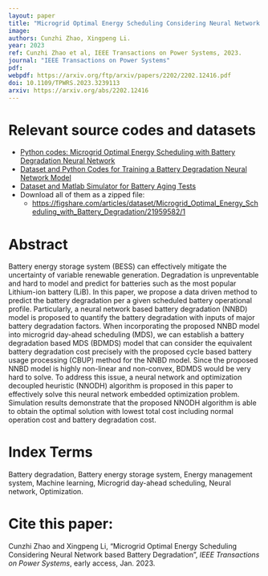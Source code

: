 ```yaml
---
layout: paper
title: "Microgrid Optimal Energy Scheduling Considering Neural Network based Battery Degradation"
image: 
authors: Cunzhi Zhao, Xingpeng Li.
year: 2023
ref: Cunzhi Zhao et al, IEEE Transactions on Power Systems, 2023.
journal: "IEEE Transactions on Power Systems"
pdf: 
webpdf: https://arxiv.org/ftp/arxiv/papers/2202/2202.12416.pdf
doi: 10.1109/TPWRS.2023.3239113
arxiv: https://arxiv.org/abs/2202.12416
---
```


# Relevant source codes and datasets
* <a class="" href="/resources/MG-EMSwBDNN/" target="_blank">Python codes: Microgrid Optimal Energy Scheduling with Battery Degradation Neural Network</a>
* <a class="" href="/resources/BDNN-Training-Data/" target="_blank">Dataset and Python Codes for Training a Battery Degradation Neural Network Model</a>
* <a class="" href="/resources/BatryAgingSim-Data/" target="_blank">Dataset and Matlab Simulator for Battery Aging Tests</a>
* Download all of them as a zipped file: 
	* https://figshare.com/articles/dataset/Microgrid_Optimal_Energy_Scheduling_with_Battery_Degradation/21959582/1

# Abstract

Battery energy storage system (BESS) can effectively mitigate the uncertainty of variable renewable generation. Degradation is unpreventable and hard to model and predict for batteries such as the most popular Lithium-ion battery (LiB). In this paper, we propose a data driven method to predict the battery degradation per a given scheduled battery operational profile. Particularly, a neural network based battery degradation (NNBD) model is proposed to quantify the battery degradation with inputs of major battery degradation factors. When incorporating the proposed NNBD model into microgrid day-ahead scheduling (MDS), we can establish a battery degradation based MDS (BDMDS) model that can consider the equivalent battery degradation cost precisely with the proposed cycle based battery usage processing (CBUP) method for the NNBD model. Since the proposed NNBD model is highly non-linear and non-convex, BDMDS would be very hard to solve. To address this issue, a neural network and optimization decoupled heuristic (NNODH) algorithm is proposed in this paper to effectively solve this neural network embedded optimization problem. Simulation results demonstrate that the proposed NNODH algorithm is able to obtain the optimal solution with lowest total cost including normal operation cost and battery degradation cost.

# Index Terms
Battery degradation, Battery energy storage system, Energy management system, Machine learning, Microgrid day-ahead scheduling, Neural network, Optimization.

# Cite this paper:
Cunzhi Zhao and Xingpeng Li, “Microgrid Optimal Energy Scheduling Considering Neural Network based Battery Degradation”, *IEEE Transactions on Power Systems*, early access, Jan. 2023.


